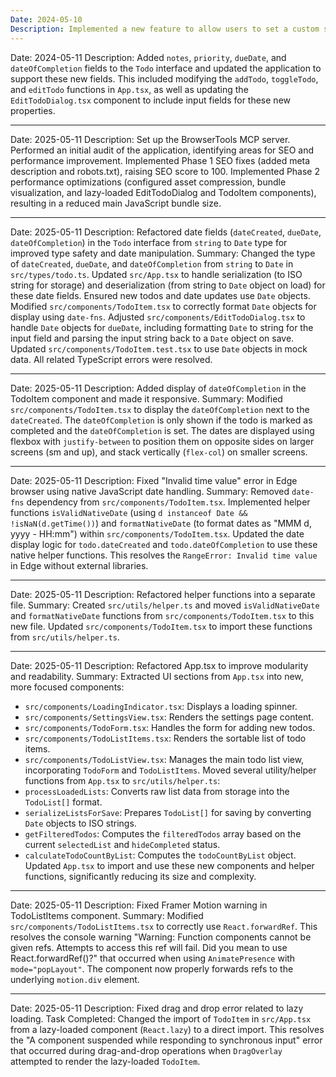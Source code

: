 ```yaml
---
Date: 2024-05-10
Description: Implemented a new feature to allow users to set a custom storage path for their todos and lists. This involved adding a new settings option in the UI, updating the Tauri backend to handle the custom path, and ensuring that data is correctly loaded from and saved to the specified location.
---
```


Date: 2024-05-11
Description: Added `notes`, `priority`, `dueDate`, and `dateOfCompletion` fields to the `Todo` interface and updated the application to support these new fields. This included modifying the `addTodo`, `toggleTodo`, and `editTodo` functions in `App.tsx`, as well as updating the `EditTodoDialog.tsx` component to include input fields for these new properties.

---

Date: 2025-05-11
Description: Set up the BrowserTools MCP server. Performed an initial audit of the application, identifying areas for SEO and performance improvement. Implemented Phase 1 SEO fixes (added meta description and robots.txt), raising SEO score to 100. Implemented Phase 2 performance optimizations (configured asset compression, bundle visualization, and lazy-loaded EditTodoDialog and TodoItem components), resulting in a reduced main JavaScript bundle size.

---

Date: 2025-05-11
Description: Refactored date fields (`dateCreated`, `dueDate`, `dateOfCompletion`) in the `Todo` interface from `string` to `Date` type for improved type safety and date manipulation.
Summary:
Changed the type of `dateCreated`, `dueDate`, and `dateOfCompletion` from `string` to `Date` in `src/types/todo.ts`.
Updated `src/App.tsx` to handle serialization (to ISO string for storage) and deserialization (from string to `Date` object on load) for these date fields. Ensured new todos and date updates use `Date` objects.
Modified `src/components/TodoItem.tsx` to correctly format `Date` objects for display using `date-fns`.
Adjusted `src/components/EditTodoDialog.tsx` to handle `Date` objects for `dueDate`, including formatting `Date` to string for the input field and parsing the input string back to a `Date` object on save.
Updated `src/components/TodoItem.test.tsx` to use `Date` objects in mock data.
All related TypeScript errors were resolved.

---

Date: 2025-05-11
Description: Added display of `dateOfCompletion` in the TodoItem component and made it responsive.
Summary:
Modified `src/components/TodoItem.tsx` to display the `dateOfCompletion` next to the `dateCreated`. The `dateOfCompletion` is only shown if the todo is marked as completed and the `dateOfCompletion` is set. The dates are displayed using flexbox with `justify-between` to position them on opposite sides on larger screens (sm and up), and stack vertically (`flex-col`) on smaller screens.

---

Date: 2025-05-11
Description: Fixed "Invalid time value" error in Edge browser using native JavaScript date handling.
Summary:
Removed `date-fns` dependency from `src/components/TodoItem.tsx`.
Implemented helper functions `isValidNativeDate` (using `d instanceof Date && !isNaN(d.getTime())`) and `formatNativeDate` (to format dates as "MMM d, yyyy - HH:mm") within `src/components/TodoItem.tsx`.
Updated the date display logic for `todo.dateCreated` and `todo.dateOfCompletion` to use these native helper functions. This resolves the `RangeError: Invalid time value` in Edge without external libraries.

---

Date: 2025-05-11
Description: Refactored helper functions into a separate file.
Summary: Created `src/utils/helper.ts` and moved `isValidNativeDate` and `formatNativeDate` functions from `src/components/TodoItem.tsx` to this new file. Updated `src/components/TodoItem.tsx` to import these functions from `src/utils/helper.ts`.

---

Date: 2025-05-11
Description: Refactored App.tsx to improve modularity and readability.
Summary:
Extracted UI sections from `App.tsx` into new, more focused components:

- `src/components/LoadingIndicator.tsx`: Displays a loading spinner.
- `src/components/SettingsView.tsx`: Renders the settings page content.
- `src/components/TodoForm.tsx`: Handles the form for adding new todos.
- `src/components/TodoListItems.tsx`: Renders the sortable list of todo items.
- `src/components/TodoListView.tsx`: Manages the main todo list view, incorporating `TodoForm` and `TodoListItems`.
  Moved several utility/helper functions from `App.tsx` to `src/utils/helper.ts`:
- `processLoadedLists`: Converts raw list data from storage into the `TodoList[]` format.
- `serializeListsForSave`: Prepares `TodoList[]` for saving by converting `Date` objects to ISO strings.
- `getFilteredTodos`: Computes the `filteredTodos` array based on the current `selectedList` and `hideCompleted` status.
- `calculateTodoCountByList`: Computes the `todoCountByList` object.
  Updated `App.tsx` to import and use these new components and helper functions, significantly reducing its size and complexity.

---

Date: 2025-05-11
Description: Fixed Framer Motion warning in TodoListItems component.
Summary:
Modified `src/components/TodoListItems.tsx` to correctly use `React.forwardRef`. This resolves the console warning "Warning: Function components cannot be given refs. Attempts to access this ref will fail. Did you mean to use React.forwardRef()?" that occurred when using `AnimatePresence` with `mode="popLayout"`. The component now properly forwards refs to the underlying `motion.div` element.

---

Date: 2025-05-11
Description: Fixed drag and drop error related to lazy loading.
Task Completed:
Changed the import of `TodoItem` in `src/App.tsx` from a lazy-loaded component (`React.lazy`) to a direct import. This resolves the "A component suspended while responding to synchronous input" error that occurred during drag-and-drop operations when `DragOverlay` attempted to render the lazy-loaded `TodoItem`.
